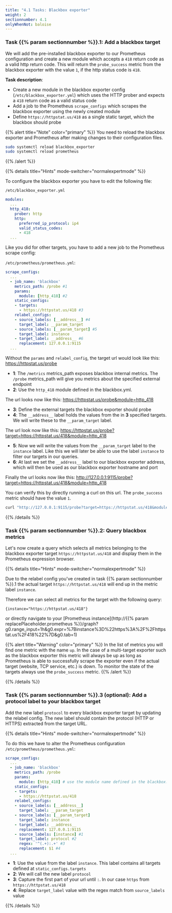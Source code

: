 ```yaml
---
title: "4.1 Tasks: Blackbox exporter"
weight: 2
sectionnumber: 4.1
onlyWhenNot: baloise
---
```


### Task {{% param sectionnumber %}}.1: Add a blackbox target

We will add the pre-installed blackbox exporter to our Prometheus configuration and create a new module which accepts a `418` return code as a valid http return code. This will return the `probe_success` metric from the blackbox exporter with the value `1`, if the http status code is `418`.

**Task description**:

* Create a new module in the blackbox exporter config (`/etc/blackbox_exporter.yml`) which uses the HTTP prober and expects a `418` return code as a valid status code
* Add a job to the Prometheus `scrape_configs` which scrapes the blackbox exporter using the newly created module
* Define `https://httpstat.us/418` as a single static target, which the blackbox should probe

{{% alert title="Note" color="primary" %}}
You need to reload the blackbox exporter and Prometheus after making changes to their configuration files.

```bash
sudo systemctl reload blackbox_exporter
sudo systemctl reload prometheus
```

{{% /alert %}}

{{% details title="Hints" mode-switcher="normalexpertmode" %}}

To configure the blackbox exporter you have to edit the following file:

`/etc/blackbox_exporter.yml`

```yaml
modules:
  ...
  http_418:
    prober: http
    http:
      preferred_ip_protocol: ip4
      valid_status_codes:
      - 418
  ...
```

Like you did for other targets, you have to add a new job to the Prometheus scrape config:

`/etc/prometheus/prometheus.yml`:

```yaml
scrape_configs:
  ...
  - job_name: 'blackbox'
    metrics_path: /probe #1
    params:
      module: [http_418] #2
    static_configs:
    - targets:
      - https://httpstat.us/418 #3
    relabel_configs:
    - source_labels: [__address__] #4
      target_label: __param_target
    - source_labels: [__param_target] #5
      target_label: instance
    - target_label: __address__ #6
      replacement: 127.0.0.1:9115
  ...
```

Without the `params` and `relabel_config`, the target url would look like this: https://httpstat.us/probe

* **1**: The `/metrics` metrics_path exposes blackbox internal metrics. The `/probe` metrics_path will give you metrics about the specified external endpoint
* **2**: Use the `http_418` module defined in the blackbox.yml.

The url looks now like this: https://httpstat.us/probe&module=http_418

* **3**: Define the external targets the blackbox exporter should probe
* **4**: The `__address__` label holds the values from the in **3** specified targets. We will write these to the `__param_target` label.

The url look now like this: https://httpstat.us/probe?target=https://httpstat.us/418&module=http_418

* **5**: Now we will write the values from the `__param_target` label to the `instance` label. Like this we will later be able to use the label `instance` to filter our targets in our queries.
* **6**: At last we set the `__address__` label to our blackbox exporter address, which will then be used as our blackbox exporter hostname and port

Finally the url looks now like this: http://127.0.0.1:9115/probe?target=https://httpstat.us/418&module=http_418

You can verify this by directly running a curl on this url. The `probe_success` metric should have the value `1`.

```bash
curl "http://127.0.0.1:9115/probe?target=https://httpstat.us/418&module=http_418"
```

{{% /details %}}

### Task {{% param sectionnumber %}}.2: Query blackbox metrics

Let's now create a query which selects all metrics belonging to the blackbox exporter target `https://httpstat.us/418` and display them in the Prometheus expression browser.

{{% details title="Hints" mode-switcher="normalexpertmode" %}}

Due to the relabel config you've created in task {{% param sectionnumber %}}.1 the actual target `https://httpstat.us/418` will end up in the metric label `instance`.

Therefore we can select all metrics for the target with the following query:

```promql
{instance="https://httpstat.us/418"}
```

or directly navigate to your [Prometheus instance](http://{{% param replacePlaceholder.prometheus %}}/graph?g0.range_input=1h&g0.expr=%7Binstance%3D%22https%3A%2F%2Fhttpstat.us%2F418%22%7D&g0.tab=1)


{{% alert title="Warning" color="primary" %}}
In the list of metrics you will find one metric with the name `up`. In the case of a multi-target exporter such as the blackbox exporter this metric will always be up as long as Prometheus is able to successfully scrape the exporter even if the actual target (website, TCP service, etc.) is down. To monitor the state of the targets always use the `probe_success` metric.
{{% /alert %}}

{{% /details %}}

### Task {{% param sectionnumber %}}.3 (optional): Add a protocol label to your blackbox target

Add the new label `protocol` to every blackbox exporter target by updating the relabel config. The new label should contain the protocol (HTTP or HTTPS) extracted from the target URL.

{{% details title="Hints" mode-switcher="normalexpertmode" %}}

To do this we have to alter the Prometheus configuration `/etc/prometheus/prometheus.yml`:

```yaml
scrape_configs:
  ...
  - job_name: 'blackbox'
    metrics_path: /probe
    params:
      module: [http_418] # use the module name defined in the blackbox.yml
    static_configs:
    - targets:
      - https://httpstat.us/418
    relabel_configs:
    - source_labels: [__address__]
      target_label: __param_target
    - source_labels: [__param_target]
      target_label: instance
    - target_label: __address__
      replacement: 127.0.0.1:9115
    - source_labels: [instance] #1
      target_label: protocol #2
      regex: '^(.+):.+' #3
      replacement: $1 #4
  ...
```

* **1**: Use the value from the label `instance`. This label contains all targets defined at `static_configs.targets`
* **2**: We will call the new label `protocol`
* **3**: Capture the first part of your url until `:`. In our case `https` from `https://httpstat.us/418`
* **4**: Replace `target_label` value with the regex match from `source_labels` value

{{% /details %}}
